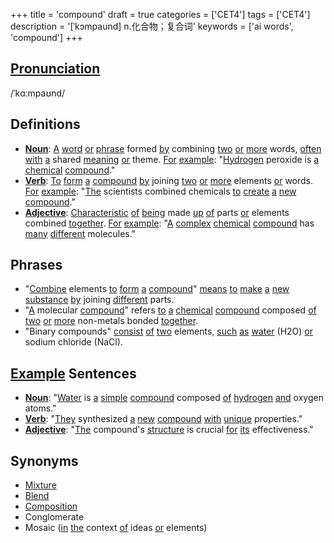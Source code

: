 +++
title = 'compound'
draft = true
categories = ['CET4']
tags = ['CET4']
description = '[ˈkɔmpaund] n.化合物；复合词'
keywords = ['ai words', 'compound']
+++

## [Pronunciation](/en/post/pronunciation/)
/ˈkɑːmpaʊnd/

## Definitions
- **[Noun](/en/post/noun/)**: [A](/en/post/a/) [word](/en/post/word/) [or](/en/post/or/) [phrase](/en/post/phrase/) formed [by](/en/post/by/) combining [two](/en/post/two/) [or](/en/post/or/) [more](/en/post/more/) words, [often](/en/post/often/) [with](/en/post/with/) [a](/en/post/a/) shared [meaning](/en/post/meaning/) [or](/en/post/or/) theme. [For](/en/post/for/) [example](/en/post/example/): "[Hydrogen](/en/post/hydrogen/) peroxide is [a](/en/post/a/) [chemical](/en/post/chemical/) [compound](/en/post/compound/)."
- **[Verb](/en/post/verb/)**: [To](/en/post/to/) [form](/en/post/form/) [a](/en/post/a/) [compound](/en/post/compound/) [by](/en/post/by/) joining [two](/en/post/two/) [or](/en/post/or/) [more](/en/post/more/) elements [or](/en/post/or/) words. [For](/en/post/for/) [example](/en/post/example/): "[The](/en/post/the/) scientists combined chemicals [to](/en/post/to/) [create](/en/post/create/) [a](/en/post/a/) [new](/en/post/new/) [compound](/en/post/compound/)."
- **[Adjective](/en/post/adjective/)**: [Characteristic](/en/post/characteristic/) [of](/en/post/of/) [being](/en/post/being/) made [up](/en/post/up/) [of](/en/post/of/) parts [or](/en/post/or/) elements combined [together](/en/post/together/). [For](/en/post/for/) [example](/en/post/example/): "[A](/en/post/a/) [complex](/en/post/complex/) [chemical](/en/post/chemical/) [compound](/en/post/compound/) has [many](/en/post/many/) [different](/en/post/different/) molecules."

## Phrases
- "[Combine](/en/post/combine/) elements [to](/en/post/to/) [form](/en/post/form/) [a](/en/post/a/) [compound](/en/post/compound/)" [means](/en/post/means/) [to](/en/post/to/) [make](/en/post/make/) [a](/en/post/a/) [new](/en/post/new/) [substance](/en/post/substance/) [by](/en/post/by/) joining [different](/en/post/different/) parts.
- "[A](/en/post/a/) molecular [compound](/en/post/compound/)" refers [to](/en/post/to/) [a](/en/post/a/) [chemical](/en/post/chemical/) [compound](/en/post/compound/) composed [of](/en/post/of/) [two](/en/post/two/) [or](/en/post/or/) [more](/en/post/more/) non-metals bonded [together](/en/post/together/).
- "Binary compounds" [consist](/en/post/consist/) [of](/en/post/of/) [two](/en/post/two/) elements, [such](/en/post/such/) [as](/en/post/as/) [water](/en/post/water/) (H2O) [or](/en/post/or/) sodium chloride (NaCl).

## [Example](/en/post/example/) Sentences
- **[Noun](/en/post/noun/)**: "[Water](/en/post/water/) is [a](/en/post/a/) [simple](/en/post/simple/) [compound](/en/post/compound/) composed [of](/en/post/of/) [hydrogen](/en/post/hydrogen/) [and](/en/post/and/) oxygen atoms."
- **[Verb](/en/post/verb/)**: "[They](/en/post/they/) synthesized [a](/en/post/a/) [new](/en/post/new/) [compound](/en/post/compound/) [with](/en/post/with/) [unique](/en/post/unique/) properties."
- **[Adjective](/en/post/adjective/)**: "[The](/en/post/the/) compound's [structure](/en/post/structure/) is crucial [for](/en/post/for/) [its](/en/post/its/) effectiveness."

## Synonyms
- [Mixture](/en/post/mixture/)
- [Blend](/en/post/blend/)
- [Composition](/en/post/composition/)
- Conglomerate
- Mosaic ([in](/en/post/in/) [the](/en/post/the/) context [of](/en/post/of/) ideas [or](/en/post/or/) elements)
